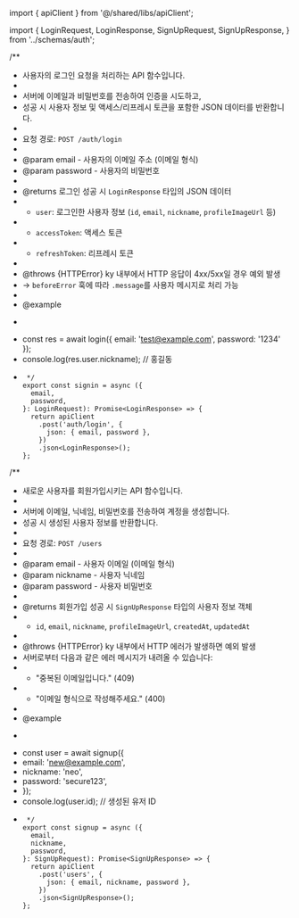 import { apiClient } from '@/shared/libs/apiClient';

import {
LoginRequest,
LoginResponse,
SignUpRequest,
SignUpResponse,
} from '../schemas/auth';

/\*\*

- 사용자의 로그인 요청을 처리하는 API 함수입니다.
-
- 서버에 이메일과 비밀번호를 전송하여 인증을 시도하고,
- 성공 시 사용자 정보 및 액세스/리프레시 토큰을 포함한 JSON 데이터를 반환합니다.
-
- 요청 경로: `POST /auth/login`
-
- @param email - 사용자의 이메일 주소 (이메일 형식)
- @param password - 사용자의 비밀번호
-
- @returns 로그인 성공 시 `LoginResponse` 타입의 JSON 데이터
- - `user`: 로그인한 사용자 정보 (`id`, `email`, `nickname`, `profileImageUrl` 등)
- - `accessToken`: 액세스 토큰
- - `refreshToken`: 리프레시 토큰
-
- @throws {HTTPError} ky 내부에서 HTTP 응답이 4xx/5xx일 경우 예외 발생
- → `beforeError` 훅에 따라 `.message`를 사용자 메시지로 처리 가능
-
- @example
- ```ts

  ```
- const res = await login({ email: 'test@example.com', password: '1234' });
- console.log(res.user.nickname); // 홍길동
- ```
   */
  export const signin = async ({
    email,
    password,
  }: LoginRequest): Promise<LoginResponse> => {
    return apiClient
      .post('auth/login', {
        json: { email, password },
      })
      .json<LoginResponse>();
  };
  ```

/\*\*

- 새로운 사용자를 회원가입시키는 API 함수입니다.
-
- 서버에 이메일, 닉네임, 비밀번호를 전송하여 계정을 생성합니다.
- 성공 시 생성된 사용자 정보를 반환합니다.
-
- 요청 경로: `POST /users`
-
- @param email - 사용자 이메일 (이메일 형식)
- @param nickname - 사용자 닉네임
- @param password - 사용자 비밀번호
-
- @returns 회원가입 성공 시 `SignUpResponse` 타입의 사용자 정보 객체
- - `id`, `email`, `nickname`, `profileImageUrl`, `createdAt`, `updatedAt`
-
- @throws {HTTPError} ky 내부에서 HTTP 에러가 발생하면 예외 발생
- 서버로부터 다음과 같은 에러 메시지가 내려올 수 있습니다:
- - "중복된 이메일입니다." (409)
- - "이메일 형식으로 작성해주세요." (400)
-
- @example
- ```ts

  ```
- const user = await signup({
- email: 'new@example.com',
- nickname: 'neo',
- password: 'secure123',
- });
- console.log(user.id); // 생성된 유저 ID
- ```
   */
  export const signup = async ({
    email,
    nickname,
    password,
  }: SignUpRequest): Promise<SignUpResponse> => {
    return apiClient
      .post('users', {
        json: { email, nickname, password },
      })
      .json<SignUpResponse>();
  };
  ```
